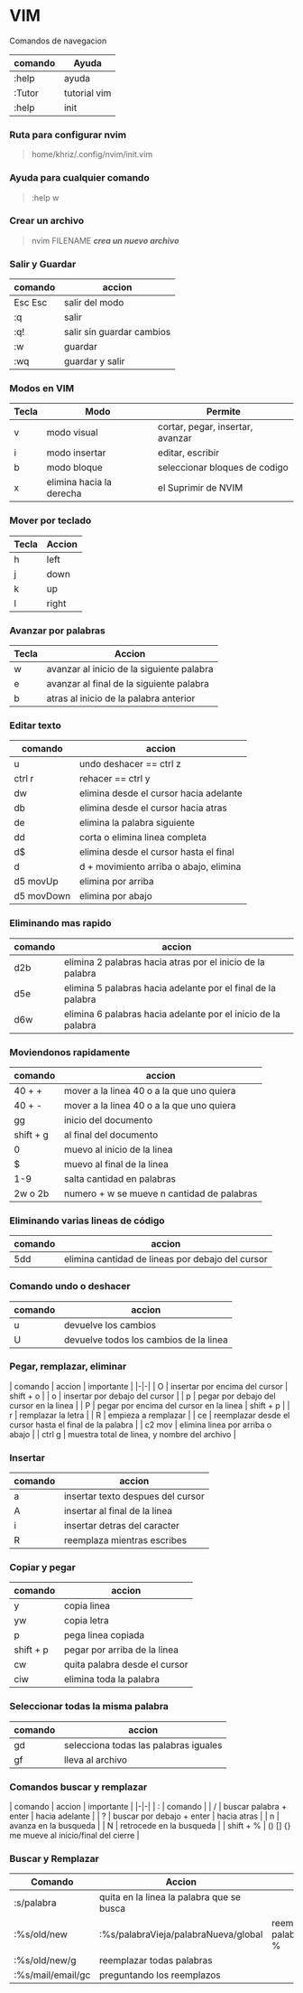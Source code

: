 # VIM
Comandos de navegacion

| comando | Ayuda |
|-|-|
| :help | ayuda |
| :Tutor | tutorial vim |
| :help | init |

### Ruta para configurar nvim
>home/khriz/.config/nvim/init.vim

### Ayuda para cualquier comando
>:help w

### Crear un archivo
>nvim FILENAME ***crea un nuevo archivo***

### Salir y Guardar
| comando | accion |
|-|-|
| Esc Esc | salir del modo |
| :q | salir |
| :q!| salir sin guardar cambios |
| :w | guardar |
| :wq | guardar y salir |

### Modos en VIM
| Tecla | Modo | Permite |
|-|-|-|
| v | modo visual | cortar, pegar, insertar, avanzar |
| i | modo insertar | editar, escribir |
| b | modo bloque | seleccionar bloques de codigo |
| x | elimina hacia la derecha | el Suprimir de NVIM |

### Mover por teclado
| Tecla | Accion |
|-|-|
| h | left |
| j | down |
| k | up |
| l | right |

### Avanzar por palabras
| Tecla | Accion |
|-|-|
| w | avanzar al inicio de la siguiente palabra |  
| e | avanzar al final  de la siguiente palabra |
| b | atras al inicio de la palabra anterior |

### Editar texto
| comando | accion |
|-|-|
| u | undo deshacer == ctrl z |
| ctrl r | rehacer == ctrl y |
| dw | elimina desde el cursor hacia adelante |
| db | elimina desde el cursor hacia atras |
| de | elimina la palabra siguiente |
| dd | corta o elimina linea completa |
| d$ | elimina desde el cursor hasta el final |
| d | d + movimiento arriba o abajo, elimina |
| d5 movUp | elimina por arriba |
| d5 movDown | elimina por abajo |

### Eliminando mas rapido
| comando | accion |
|-|-|
| d2b | elimina 2 palabras hacia atras por el inicio de la palabra |
| d5e | elimina 5 palabras hacia adelante por el final de la palabra |
| d6w | elimina 6 palabras hacia adelante por el inicio de la palabra |

### Moviendonos rapidamente
| comando | accion |
|-|-|
| 40 + + | mover a la linea 40 o a la que uno quiera |
| 40 + - | mover a la linea 40 o a la que uno quiera |
| gg | inicio del documento |
| shift + g | al final del documento |
| 0 | muevo al inicio de la linea |
| $ | muevo al final de la linea |
| 1-9 | salta cantidad en palabras |
| 2w o 2b | numero + w se mueve n cantidad de palabras |

### Eliminando varias lineas de código
| comando | accion |
|-|-|
| 5dd | elimina cantidad de lineas por debajo del cursor |

### Comando undo o deshacer
| comando | accion |
|-|-|
| u | devuelve los cambios |
| U | devuelve todos los cambios de la linea |

### Pegar, remplazar, eliminar
| comando | accion | importante |
|-|-|
| O | insertar por encima del cursor | shift + o |
| o | insertar por debajo del cursor |
| p | pegar por debajo del cursor en la linea |
| P | pegar por encima del cursor en la linea | shift + p |
| r | remplazar la letra |
| R | empieza a remplazar |
| ce | reemplazar desde el cursor hasta el final de la palabra |
| c2 mov | elimina linea por arriba o abajo |
| ctrl g | muestra total de linea, y nombre del archivo |

### Insertar
| comando|accion|
|-|-|
| a | insertar texto despues del cursor |
| A | insertar al final de la linea |
| i | insertar detras del caracter |
| R | reemplaza mientras escribes |

### Copiar y pegar
|comando | accion |
|-|-|
| y | copia linea |
| yw | copia letra |
| p | pega linea copiada |
| shift + p | pegar por arriba de la linea |
| cw | quita palabra desde el cursor |
| ciw | elimina toda la palabra|muy util |

### Seleccionar todas la misma palabra
| comando | accion |
|-|-|
| gd | selecciona todas las palabras iguales |
| gf | lleva al archivo |

### Comandos buscar y remplazar
| comando | accion | importante |
|-|-|
| : | comando |
| / | buscar palabra + enter | hacia adelante |
| ? | buscar por debajo + enter | hacia atras |
| n | avanza en la busqueda |
| N | retrocede en la busqueda |
| shift + % | () [] {} me mueve al inicio/final del cierre |

### Buscar y Remplazar
| Comando | Accion ||
|-|-|-|
| :s/palabra | quita en la linea la palabra que se busca |
| :%s/old/new | :%s/palabraVieja/palabraNueva/global | reemplazar palabras % |
| :%s/old/new/g | reemplazar todas palabras |
| :%s/mail/email/gc| preguntando los reemplazos |












